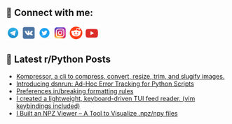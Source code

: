 ## 🔎 Connect with me:
[<img src="https://github.com/bullbesh/bullbesh/blob/main/images/Telegram.png" width="32" height="32" />](https://t.me/bullbesh)
[<img src="https://github.com/bullbesh/bullbesh/blob/main/images/VK.png" width="32" height="32" />](https://vk.com/bullbesh)
[<img src="https://github.com/bullbesh/bullbesh/blob/main/images/Twitter.png" width="32" height="32" />](https://twitter.com/bullbesh1)
[<img src="https://github.com/bullbesh/bullbesh/blob/main/images/Instagram.png" width="32" height="32" />](https://www.instagram.com/bullbesh)
[<img src="https://github.com/bullbesh/bullbesh/blob/main/images/Reddit.png" width="32" height="32" />](https://www.reddit.com/user/bullbesh)
[<img src="https://github.com/bullbesh/bullbesh/blob/main/images/YouTube.png" width="32" height="32" />](https://www.youtube.com/channel/UCtfjRs6uzgq5mfm8S06WTcg)

## 📕 Latest r/Python Posts
<!-- BLOG-POST-LIST:START -->
- [Kompressor, a cli to compress, convert, resize, trim, and slugify images.](https://www.reddit.com/r/Python/comments/1hvbfpk/kompressor_a_cli_to_compress_convert_resize_trim/)
- [Introducing dsnrun: Ad-Hoc Error Tracking for Python Scripts](https://www.reddit.com/r/Python/comments/1hvaklw/introducing_dsnrun_adhoc_error_tracking_for/)
- [Preferences in/breaking formatting rules](https://www.reddit.com/r/Python/comments/1hv8jh1/preferences_inbreaking_formatting_rules/)
- [I created a lightweight, keyboard-driven TUI feed reader. &lpar;vim keybindings included&rpar;](https://www.reddit.com/r/Python/comments/1hv632l/i_created_a_lightweight_keyboarddriven_tui_feed/)
- [I Built an NPZ Viewer – A Tool to Visualize .npz/npy files](https://www.reddit.com/r/Python/comments/1hv3981/i_built_an_npz_viewer_a_tool_to_visualize_npznpy/)
<!-- BLOG-POST-LIST:END -->
